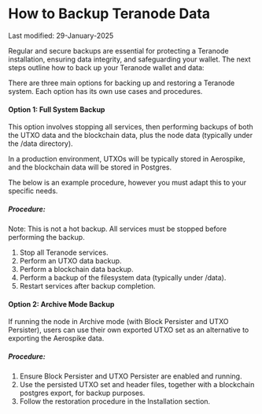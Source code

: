 # How to Backup Teranode Data

Last modified: 29-January-2025


Regular and secure backups are essential for protecting a Teranode installation, ensuring data integrity, and safeguarding your wallet. The next steps outline how to back up your Teranode wallet and data:

There are three main options for backing up and restoring a Teranode system. Each option has its own use cases and procedures.

#### Option 1: Full System Backup

This option involves stopping all services, then performing backups of both the UTXO data and the blockchain data, plus the node data (typically under the /data directory).

In a production environment, UTXOs will be typically stored in Aerospike, and the blockchain data will be stored in Postgres.

The below is an example procedure, however you must adapt this to your specific needs.

##### Procedure:

Note: This is not a hot backup. All services must be stopped before performing the backup.

1. Stop all Teranode services.
2. Perform an UTXO data backup.
3. Perform a blockchain data backup.
4. Perform a backup of the filesystem data (typically under /data).
4. Restart services after backup completion.


#### Option 2: Archive Mode Backup

If running the node in Archive mode (with Block Persister and UTXO Persister), users can use their own exported UTXO set as an alternative to exporting the Aerospike data.

##### Procedure:

1. Ensure Block Persister and UTXO Persister are enabled and running.
2. Use the persisted UTXO set and header files, together with a blockchain postgres export, for backup purposes.
3. Follow the restoration procedure in the Installation section.
